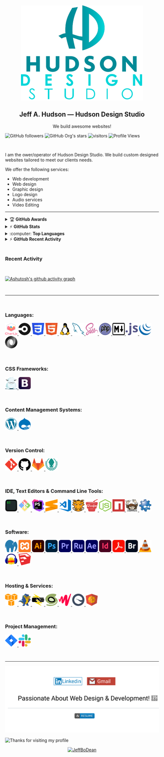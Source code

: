 <p align="center">
    <img src="assets/images/hudson-design-studio-logo.svg" alt="Hudson Design Studio Logo">
</p>

<span align="center">
    <h2 align="center">Jeff A. Hudson &mdash; Hudson Design Studio</h2>
    <p align="center">We build awesome websites!</p>
</span>

![GitHub followers](https://img.shields.io/github/followers/JeffBoDean?style=social)
![GitHub Org's stars](https://img.shields.io/github/stars/JeffBoDean?style=social)
![visitors](https://visitor-badge.glitch.me/badge?page_id=jeffbodean/jeffbodean)
![Profile Views](https://komarev.com/ghpvc/?username=jeffbodean&color=007ec6)

<br>

I am the ower/operator of Hudson Design Studio. We build custom designed websites tailored to meet our clients needs.

We offer the following services:
* Web development
* Web design
* Graphic design
* Logo design
* Audio services
* Video Editing

---

<!-- markdownlint-disable MD033 -->

<details>
    <summary>&#127942 <b>GitHub Awards</b></summary><br/>

![Github Trophy](https://github-profile-trophy.vercel.app/?username=JeffBoDean)

</details>

<details>
    <summary>&#9889 <b>GitHub Stats</b></summary><br/>

[![github-test's GitHub stats](https://github-readme-stats.vercel.app/api?username=JeffBoDean&show_icons=true&theme=react)](https://github.com/JeffBoDean/github-readme-stats) [![GitHub Streak](https://github-readme-streak-stats.herokuapp.com/?user=JeffBoDean&theme=react)](https://git.io/streak-stats)

</details>

<details>
    <summary>:computer: <b>Top Languages</b></summary><br/>

[![Top Langs](https://github-readme-stats.vercel.app/api/top-langs/?username=JeffBoDean&langs_count=8)](https://github.com/JeffBoDean/github-readme-stats)

</details>

<details>
    <summary>&#9889 <b>GitHub Recent Activity</b></summary><br/>
   
    <!--START_SECTION:activity-->
    
    <!--END_SECTION:activity-->

</details>

<br>

<!-- markdownlint-enable MD033 -->

### Recent Activity

<br>

[![Ashutosh's github activity graph](https://activity-graph.herokuapp.com/graph?username=JeffBoDean&theme=react-dark)](https://github.com/JeffBoDean/github-readme-activity-graph)

<br>

---

<br>

### Languages:

<p>
    <a href="https://www.chartjs.org" target="_blank">
        <img src="assets/images/icons/chart.js-icon.svg" alt="Chartjs logo" width="40" height="40"/>
    </a>
    <a href="https://circleci.com" target="_blank">
        <img src="assets/images/icons/circleci-icon.svg" alt="CircleCI logo" width="40" height="40"/>
    </a>
    <a href="https://www.w3schools.com/css/" target="_blank">
        <img src="assets/images/icons/css3-icon.svg" alt="CSS3 logo" width="40" height="40"/>
    </a>
    <a href="https://www.w3schools.com/html/" target="_blank">
        <img src="assets/images/icons/html5-icon.svg" alt="HTML5 logo" width="40" height="40"/>
    </a>
    <a href="https://www.linux.org/" target="_blank">
        <img src="assets/images/icons/linux-icon.svg" alt="Linux logo" width="40" height="40"/>
    </a>
    <a href="https://www.mysql.com/" target="_blank">
        <img src="assets/images/icons/mysql-icon.svg" alt="MySql logo" width="40" height="40"/>
    </a>
    <a href="https://sass-lang.com" target="_blank">
        <img src="assets/images/icons/sass-icon.svg" alt="SASS logo" width="40" height="40"/>
    </a>
    <a href="https://www.php.net/" target="_blank">
        <img src="assets/images/icons/php-icon.svg" alt="PHP logo" width="40" height="40"/>
    </a>
    <a href="https://www.markdownguide.org/" target="_blank">
        <img src="assets/images/icons/markdown-icon.svg" alt="Markdown logo" width="40" height="40"/>
    </a>
    <a href="https://www.javascript.com/" target="_blank">
        <img src="assets/images/icons/javascript-icon.svg" alt="JavaSript icon" width="40" height="40"/>
    </a>
    <a href="https://jquery.com/" target="_blank">
        <img src="assets/images/icons/jquery-icon.svg" alt="jQuery icon" width="40" height="40"/>
    </a>
    <a href="https://www.json.org/json-en.html" target="_blank">
        <img src="assets/images/icons/json-icon.svg" alt="Json icon" width="40" height="40"/>
    </a>
</p>

<br>

### CSS Frameworks:

<p>
    <a href="https://get.foundation/" target="_blank">
        <img src="assets/images/icons/foundation-icon.svg" alt="Foundation icon" width="40" height="40"/>
    </a>
    <a href="https://getbootstrap.com" target="_blank">
    <img src="assets/images/icons/bootstrap-icon.svg" alt="Bootstrap logo" width="40" height="40"/>
    </a>
</p>

<br>

### Content Management Systems:

<p>
    <a href="https://wordpress.org/" target="_blank">
        <img src="assets/images/icons/wordpress-icon.svg" alt="WordPress icon" width="40" height="40"/>
    </a>
    <a href="https://www.drupal.org/" target="_blank">
        <img src="assets/images/icons/drupal-icon.svg" alt="Drupal icon" width="40" height="40"/>
    </a>
</p>

<br>

### Version Control:

<p>
        <a href="https://git-scm.com/" target="_blank">
        <img src="assets/images/icons/git-scm-icon.svg" alt="Git icon" width="40" height="40"/>
        </a>
    <a href="https://github.com/" target="_blank">
        <img src="assets/images/icons/github-icon.svg" alt="GitHub icon" width="40" height="40"/>
        </a>
    <a href="https://about.gitlab.com/" target="_blank">
        <img src="assets/images/icons/gitlab-icon.svg" alt="GitLab icon" width="40" height="40"/>
        </a>
    <a href="https://www.gitkraken.com/" target="_blank">
        <img src="assets/images/icons/gitkraken-icon.svg" alt="GitKraken icon" width="40" height="40"/>
        </a>
</p>

<br>

### IDE, Text Editors &amp; Command Line Tools:

<p>
        <a href="https://iterm2.com/" target="_blank">
        <img src="assets/images/icons/iterms2-icon.svg" alt="iTerms2 icon" width="40" height="40"/>
        </a>
    <a href="https://gitforwindows.org/" target="_blank">
        <img src="assets/images/icons/git-bash-icon.svg" alt="Git Bash icon" width="40" height="40"/>
        </a>
    <a href="https://www.jetbrains.com/phpstorm/" target="_blank">
        <img src="assets/images/icons/phpstorm-icon.svg" alt="PhpStorm icon" width="40" height="40"/>
        </a>
    <a href="https://www.sublimetext.com/" target="_blank">
        <img src="assets/images/icons/sublime-text-icon.svg" alt="Sublime Text icon" width="40" height="40"/>
        </a>
    <a href="https://code.visualstudio.com/" target="_blank">
        <img src="assets/images/icons/visual-studio-code-icon.svg" alt="Visual Studio Code icon" width="40" height="40"/>
        </a>
    <a href="https://gruntjs.com/" target="_blank">
        <img src="assets/images/icons/grunt-icon.svg" alt="Grunt icon" width="40" height="40"/>
        </a>
    <a href="https://gulpjs.com/" target="_blank">
        <img src="assets/images/icons/gulp-icon.svg" alt="Gulp icon" width="40" height="40"/>
        </a>
    <a href="https://nodejs.org" target="_blank">
        <img src="assets/images/icons/nodejs-icon.svg" alt="NodeJs logo" width="40" height="40"/>
    </a>
    <a href="https://www.npmjs.com/" target="_blank">
        <img src="assets/images/icons/npm-icon.svg" alt="npm logo" width="40" height="40"/>
    </a>
    <a href="https://getcomposer.org/" target="_blank">
        <img src="assets/images/icons/composer-icon.svg" alt="Composer icon" width="40" height="40"/>
    </a>
    <a href="https://www.drush.org/latest/" target="_blank">
        <img src="assets/images/icons/drush-blue-logo-icon.png" alt="Drush icon" width="40" height="40"/>
    </a>
</p>

<br>

### Software:

<p>
    <a href="https://www.mamp.info/en/mamp-pro/" target="_blank">
        <img src="assets/images/icons/mamp-pro-icon.svg" alt="Mamp Pro icon" width="40" height="40"/>
    </a>
    <a href="https://www.apachefriends.org/index.html" target="_blank">
        <img src="assets/images/icons/xampp-icon.svg" alt="Xampp icon" width="40" height="40"/>
    </a>
    <a href="https://www.adobe.com/in/products/illustrator.html" target="_blank">
        <img src="assets/images/icons/adobe-illustrator-cc-icon.svg" alt="Adobe Illustrator CC icon" width="40" height="40"/>
    </a>
    <a href="https://www.adobe.com/products/photoshop.html" target="_blank">
        <img src="assets/images/icons/adobe-photoshop-cc-icon.svg" alt="Adobe Photoshop CC icon" width="40" height="40"/>
    </a>
    <a href="https://www.adobe.com/products/premiere.html" target="_blank">
        <img src="assets/images/icons/adobe-premiere-pro-cc-icon.svg" alt="Adobe Premiere Pro CC icon" width="40" height="40"/>
    </a>
    <a href="https://www.adobe.com/products/premiere-rush.html" target="_blank">
        <img src="assets/images/icons/adobe-premiere-rush-cc-icon.svg" alt="Adobe Premiere Rush CC icon" width="40" height="40"/>
    </a>
    <a href="https://www.adobe.com/products/aftereffects.html" target="_blank">
        <img src="assets/images/icons/adobe-after-effects-cc-icon.svg" alt="Adobe After Effects CC icon" width="40" height="40"/>
    </a>
    <a href="https://www.adobe.com/products/indesign.html" target="_blank">
        <img src="assets/images/icons/adobe-indesign-cc-icon.svg" alt="Adobe InDesign CC icon" width="40" height="40"/>
    </a>
    <a href="https://acrobat.adobe.com/us/en/acrobat/acrobat-pro.html" target="_blank">
        <img src="assets/images/icons/adobe-acrobat-pro-cc-icon.svg" alt="Adobe Acrobat Pro DC icon" width="40" height="40"/>
    </a>
    <a href="https://www.adobe.com/products/bridge.html" target="_blank">
        <img src="assets/images/icons/adobe-bridge-cc-icon.svg" alt="Adobe Bridge CC icon" width="40" height="40"/>
    </a>
    <a href="https://www.videolan.org/" target="_blank">
        <img src="assets/images/icons/vlc-icon.svg" alt="Vlc icon" width="40" height="40"/>
    </a>
    <a href="https://www.audacityteam.org/" target="_blank">
        <img src="assets/images/icons/audacity-icon.svg" alt="Audacity icon" width="40" height="40"/>
    </a>
    <a href="https://www.sketchup.com/" target="_blank">
    <img src="assets/images/icons/sketchup-icon.svg" alt="Sketchup icon" width="40" height="40"/>
    </a>
</p>

<br>

### Hosting &amp; Services:

<p>
    <a href="https://aws.amazon.com/?nc2=h_lg" target="_blank">
        <img src="assets/images/icons/amazon-web-services-icon.svg" alt="Amazon Web Service icon" width="40" height="40"/>
    </a>
    <a href="https://www.hostgator.com/" target="_blank">
        <img src="assets/images/icons/hostgator-icon.svg" alt="Hostgator icon" width="40" height="40"/>
    </a>
    <a href="https://pantheon.io/" target="_blank">
        <img src="assets/images/icons/pantheon-icon.svg" alt="Pantheon icon" width="40" height="40"/>
    </a>
    <a href="https://www.siteground.com/" target="_blank">
        <img src="assets/images/icons/siteground-icon.svg" alt="Siteground icon" width="40" height="40"/>
    </a>
    <a href="https://www.jwplayer.com/" target="_blank">
    <img src="assets/images/icons/jwplayer-icon.svg" alt="JWPlayer icon" width="40" height="40"/>
    </a>
    <a href="https://siteimprove.com/" target="_blank">
    <img src="assets/images/icons/siteimprove-icon.svg" alt="Siteimprove icon" width="40" height="40"/>
    </a>
    <a href="https://www.jsdelivr.com/" target="_blank">
    <img src="assets/images/icons/jsdelivr-icon.svg" alt="jsDelivr icon" width="40" height="40"/>
    </a>
</p>

<br>

### Project Management:

<p>
    <a href="https://www.atlassian.com/software/jira" target="_blank">
        <img src="assets/images/icons/jira-icon.svg" alt="Jira icon" width="40" height="40"/>
    </a>
    <a href="https://slack.com/" target="_blank">
        <img src="assets/images/icons/slack-icon.svg" alt="Slack icon" width="40" height="40"/>
    </a>
</p>

<br>

---

<p align="center">
    <img src="assets/images/contact-info-combined-buttons.svg" alt="Jeff Hudson Contact Buttons">
</p>

<img height="120" alt="Thanks for visiting my profile" width="100%" src="https://github.com/dibyendu415/dibyendu415/blob/master/marquee.svg" />

<p align="center">
    <a href="https://www.buymeacoffee.com/JeffBoDean">
        <img src="https://cdn.buymeacoffee.com/buttons/v2/default-yellow.png" height="50" width="210" alt="JeffBoDean" />
    </a>
</p>
